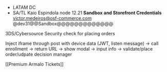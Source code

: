 - LATAM DC
- SA/TL Kaio Espindola
node 12.21
**Sandbox and Storefront Credentials**
victor.medeiros@osf-commerce.com
@dev31@@Sandbox@@@@@@@@@@@@@
  
3DS/Cybersource
Security check for placing orders
  
Inject iframe through post with device data (JWT, listen message) → call enrollment → return URL → show modal → input info → validate/place order/udpate decision manager
  
  
[[Premium Armalo Tickets]]
